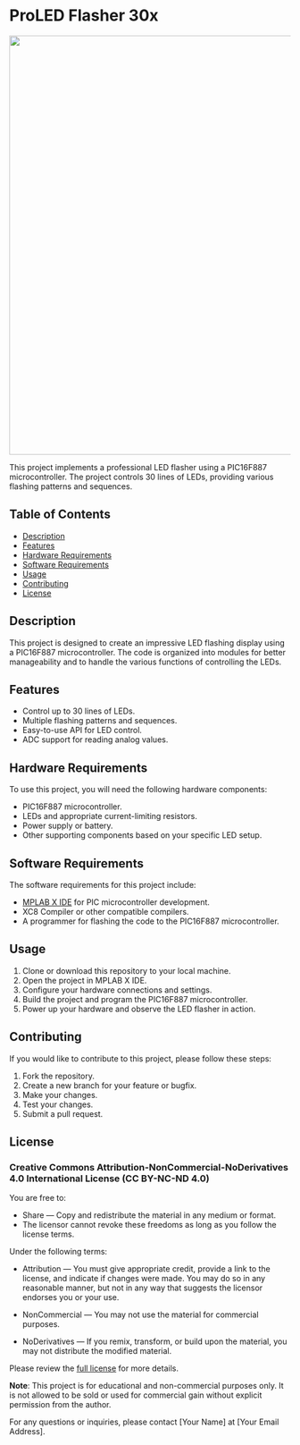 # ProLED Flasher 30x
<!--![Flasher Demo](github_30line_flasher_2loop_only.gif)
-->
<kbd><img src="github_30line_flasher_2loop_only.gif" width="750"></kbd>

This project implements a professional LED flasher using a PIC16F887 microcontroller. The project controls 30 lines of LEDs, providing various flashing patterns and sequences.

## Table of Contents
- [Description](#description)
- [Features](#features)
- [Hardware Requirements](#hardware-requirements)
- [Software Requirements](#software-requirements)
- [Usage](#usage)
- [Contributing](#contributing)
- [License](#license)

## Description

This project is designed to create an impressive LED flashing display using a PIC16F887 microcontroller. The code is organized into modules for better manageability and to handle the various functions of controlling the LEDs.

## Features

- Control up to 30 lines of LEDs.
- Multiple flashing patterns and sequences.
- Easy-to-use API for LED control.
- ADC support for reading analog values.

## Hardware Requirements

To use this project, you will need the following hardware components:

- PIC16F887 microcontroller.
- LEDs and appropriate current-limiting resistors.
- Power supply or battery.
- Other supporting components based on your specific LED setup.

## Software Requirements

The software requirements for this project include:

- [MPLAB X IDE](https://www.microchip.com/en-us/development-tools-tools-and-software/mplab-x-ide) for PIC microcontroller development.
- XC8 Compiler or other compatible compilers.
- A programmer for flashing the code to the PIC16F887 microcontroller.

## Usage

1. Clone or download this repository to your local machine.
2. Open the project in MPLAB X IDE.
3. Configure your hardware connections and settings.
4. Build the project and program the PIC16F887 microcontroller.
5. Power up your hardware and observe the LED flasher in action.

## Contributing

If you would like to contribute to this project, please follow these steps:

1. Fork the repository.
2. Create a new branch for your feature or bugfix.
3. Make your changes.
4. Test your changes.
5. Submit a pull request.

## License

### Creative Commons Attribution-NonCommercial-NoDerivatives 4.0 International License (CC BY-NC-ND 4.0)

You are free to:

- Share — Copy and redistribute the material in any medium or format.
- The licensor cannot revoke these freedoms as long as you follow the license terms.

Under the following terms:

- Attribution — You must give appropriate credit, provide a link to the license, and indicate if changes were made. You may do so in any reasonable manner, but not in any way that suggests the licensor endorses you or your use.

- NonCommercial — You may not use the material for commercial purposes.

- NoDerivatives — If you remix, transform, or build upon the material, you may not distribute the modified material.

Please review the [full license](https://creativecommons.org/licenses/by-nc-nd/4.0/legalcode) for more details.

**Note**: This project is for educational and non-commercial purposes only. It is not allowed to be sold or used for commercial gain without explicit permission from the author.

For any questions or inquiries, please contact [Your Name] at [Your Email Address].
